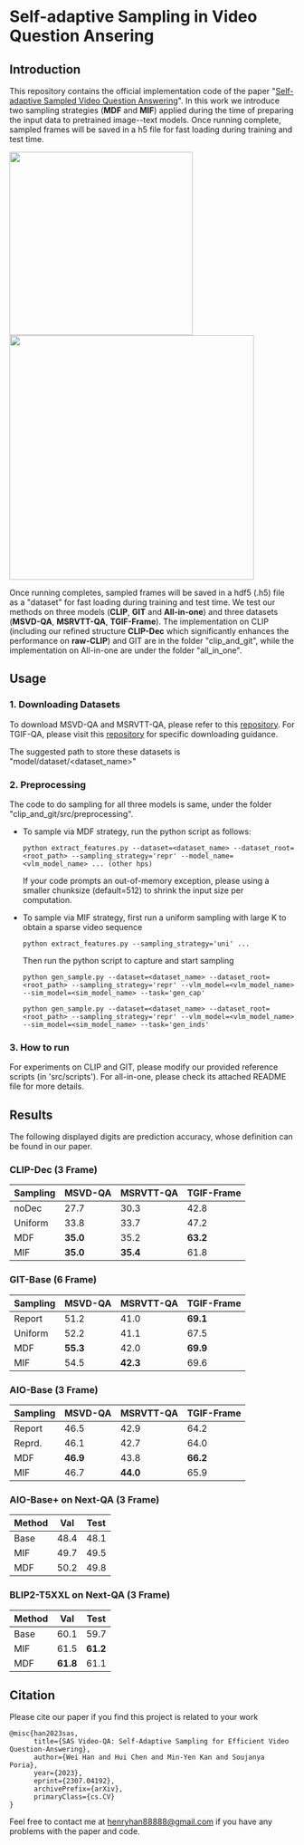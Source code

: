 # Self-adaptive Sampling in Video Question Ansering

## Introduction
This repository contains the official implementation code of the paper "[Self-adaptive Sampled Video Question Answering](https://arxiv.org/pdf/2307.04192.pdf)". In this work we introduce two sampling strategies (__MDF__ and __MIF__) applied during the time of preparing the input data to pretrained image--text models. 
Once running complete, sampled frames will be saved in a h5 file for fast loading during training and test time.

<p align="left">
    <image src="MDF.png" width="324">
    <image src="MIF.png" width="432">
</p>

Once running completes, sampled frames will be saved in a hdf5 (.h5) file as a "dataset" for fast loading during training and test time.
We test our methods on three models (__CLIP__, __GIT__ and __All-in-one__) and three datasets (**MSVD-QA**, **MSRVTT-QA**, **TGIF-Frame**).
The implementation on CLIP (including our refined structure **CLIP-Dec** which significantly enhances the performance on **raw-CLIP**) and GIT are in the folder "clip_and_git", while the implementation on All-in-one are under the folder "all_in_one".

## Usage
### 1. Downloading Datasets
To download MSVD-QA and MSRVTT-QA, please refer to this [repository](https://github.com/xudejing/video-question-answering). For TGIF-QA, please visit this [repository](https://github.com/YunseokJANG/tgif-qa) for specific downloading guidance.

The suggested path to store these datasets is "model/dataset/<dataset_name>" 

### 2. Preprocessing
The code to do sampling for all three models is same, under the folder "clip_and_git/src/preprocessing". 

* To sample via MDF strategy, run the python script as follows:
    ```
    python extract_features.py --dataset=<dataset_name> --dataset_root=<root_path> --sampling_strategy='repr' --model_name=<vlm_model_name> ... (other hps)
    ```
    If your code prompts an out-of-memory exception, please using a smaller chunksize (default=512) to shrink the input size per computation.

* To sample via MIF strategy, first run a uniform sampling with large K to obtain a sparse video sequence

    ```
    python extract_features.py --sampling_strategy='uni' ...
    ```
    Then run the python script to capture and start sampling
    ```
    python gen_sample.py --dataset=<dataset_name> --dataset_root=<root_path> --sampling_strategy='repr' --vlm_model=<vlm_model_name> --sim_model=<sim_model_name> --task='gen_cap'

    python gen_sample.py --dataset=<dataset_name> --dataset_root=<root_path> --sampling_strategy='repr' --vlm_model=<vlm_model_name> --sim_model=<sim_model_name> --task='gen_inds'
    ```

### 3. How to run
For experiments on CLIP and GIT, please modify our provided reference scripts (in 'src/scripts'). For all-in-one, please check its attached README file for more details.

## Results
The following displayed digits are prediction accuracy, whose definition can be found in our paper.

### CLIP-Dec (3 Frame)
|Sampling|MSVD-QA|MSRVTT-QA|TGIF-Frame|
|---|---|---|---|
|noDec|27.7|30.3|42.8|
|Uniform|33.8|33.7|47.2|
|MDF|__35.0__|35.2|__63.2__|
|MIF|__35.0__|__35.4__|61.8|

### GIT-Base (6 Frame)
|Sampling|MSVD-QA|MSRVTT-QA|TGIF-Frame|
|---|---|---|---|
|Report|51.2|41.0|__69.1__|
|Uniform|52.2|41.1|67.5|
|MDF|__55.3__|42.0|__69.9__|
|MIF|54.5|__42.3__|69.6|

### AIO-Base (3 Frame)
|Sampling|MSVD-QA|MSRVTT-QA|TGIF-Frame|
|---|---|---|---|
|Report|46.5|42.9|64.2|
|Reprd.|46.1|42.7|64.0|
|MDF|__46.9__|43.8|__66.2__|
|MIF|46.7|__44.0__|65.9|

### AIO-Base+ on Next-QA (3 Frame)
|Method|Val|Test|
|---|---|---|
|Base|48.4|48.1|
|MIF|49.7|49.5|
|MDF|50.2|49.8|


### BLIP2-T5XXL on Next-QA (3 Frame)
|Method|Val|Test|
|---|---|---|
|Base|60.1|59.7|
|MIF|61.5|__61.2__|
|MDF|__61.8__|61.1|

## Citation
Please cite our paper if you find this project is related to your work
```
@misc{han2023sas,
      title={SAS Video-QA: Self-Adaptive Sampling for Efficient Video Question-Answering}, 
      author={Wei Han and Hui Chen and Min-Yen Kan and Soujanya Poria},
      year={2023},
      eprint={2307.04192},
      archivePrefix={arXiv},
      primaryClass={cs.CV}
}
```
Feel free to contact me at henryhan88888@gmail.com if you have any problems with the paper and code.
